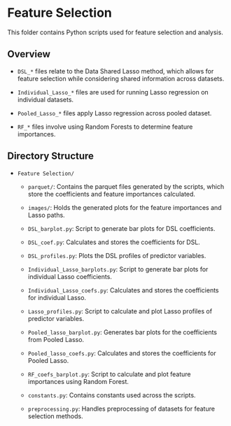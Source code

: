 # Feature Selection

This folder contains Python scripts used for feature selection and analysis.

## Overview

- `DSL_*` files relate to the Data Shared Lasso method, which allows for feature selection while considering shared information across datasets.

- `Individual_Lasso_*` files are used for running Lasso regression on individual datasets.

- `Pooled_Lasso_*` files apply Lasso regression across pooled dataset.

- `RF_*` files involve using Random Forests to determine feature importances.

## Directory Structure

- `Feature Selection/`

  - `parquet/`: Contains the parquet files generated by the scripts, which store the coefficients and feature importances calculated.

  - `images/`: Holds the generated plots for the feature importances and Lasso paths.

  - `DSL_barplot.py`: Script to generate bar plots for DSL coefficients.

  - `DSL_coef.py`: Calculates and stores the coefficients for DSL.

  - `DSL_profiles.py`: Plots the DSL profiles of predictor variables.

  - `Individual_Lasso_barplots.py`: Script to generate bar plots for individual Lasso coefficients.

  - `Individual_Lasso_coefs.py`: Calculates and stores the coefficients for individual Lasso.

  - `Lasso_profiles.py`: Script to calculate and plot Lasso profiles of predictor variables.

  - `Pooled_lasso_barplot.py`: Generates bar plots for the coefficients from Pooled Lasso.

  - `Pooled_lasso_coefs.py`: Calculates and stores the coefficients for Pooled Lasso.

  - `RF_coefs_barplot.py`: Script to calculate and plot feature importances using Random Forest.

  - `constants.py`: Contains constants used across the scripts.

  - `preprocessing.py`: Handles preprocessing of datasets for feature selection methods.